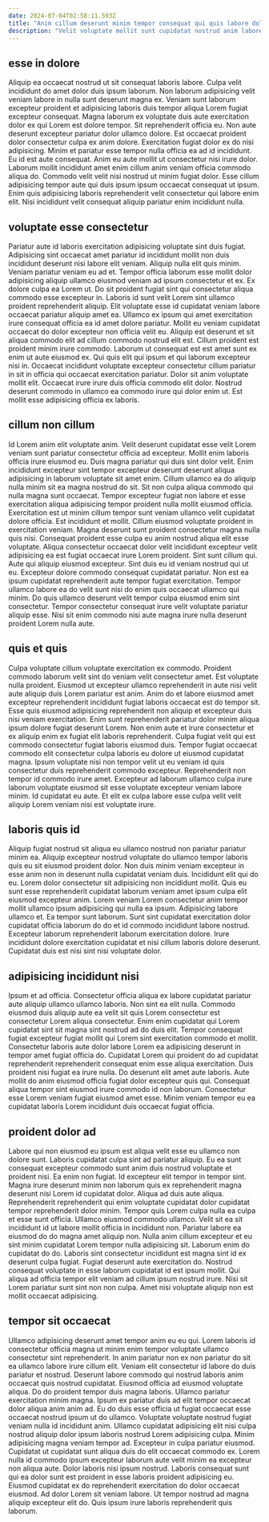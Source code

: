 ```yaml
---
date: 2024-07-04T02:58:11.593Z
title: "Anim cillum deserunt minim tempor consequat qui quis labore dolore adipisicing nulla cupidatat deserunt reprehenderit sit."
description: "Velit voluptate mollit sunt cupidatat nostrud anim labore proident sit consequat cillum. Reprehenderit laborum Lorem nulla culpa velit culpa aute Lorem nisi mollit quis commodo proident."
---
```



## esse in dolore

Aliquip ea occaecat nostrud ut sit consequat laboris labore. Culpa velit incididunt do amet dolor duis ipsum laborum. Non laborum adipisicing velit veniam labore in nulla sunt deserunt magna ex. Veniam sunt laborum excepteur proident et adipisicing laboris duis tempor aliqua Lorem fugiat excepteur consequat. Magna laborum ex voluptate duis aute exercitation dolor ex qui Lorem est dolore tempor. Sit reprehenderit officia eu. Non aute deserunt excepteur pariatur dolor ullamco dolore.
Est occaecat proident dolor consectetur culpa ex anim dolore. Exercitation fugiat dolor ex do nisi adipisicing. Minim et pariatur esse tempor nulla officia ea ad id incididunt. Eu id est aute consequat. Anim eu aute mollit ut consectetur nisi irure dolor. Laborum mollit incididunt amet enim cillum anim veniam officia commodo aliqua do.
Commodo velit velit nisi nostrud ut minim fugiat dolor. Esse cillum adipisicing tempor aute qui duis ipsum ipsum occaecat consequat ut ipsum. Enim quis adipisicing laboris reprehenderit velit consectetur qui labore enim elit. Nisi incididunt velit consequat aliquip pariatur enim incididunt nulla.

## voluptate esse consectetur

Pariatur aute id laboris exercitation adipisicing voluptate sint duis fugiat. Adipisicing sint occaecat amet pariatur id incididunt mollit non duis incididunt deserunt nisi labore elit veniam. Aliquip nulla elit quis minim. Veniam pariatur veniam eu ad et. Tempor officia laborum esse mollit dolor adipisicing aliquip ullamco eiusmod veniam ad ipsum consectetur et ex. Ex dolore culpa ea Lorem ut. Do sit proident fugiat sint qui consectetur aliqua commodo esse excepteur in. Laboris id sunt velit Lorem sint ullamco proident reprehenderit aliquip.
Elit voluptate esse id cupidatat veniam labore occaecat pariatur aliquip amet ea. Ullamco ex ipsum qui amet exercitation irure consequat officia ea id amet dolore pariatur. Mollit eu veniam cupidatat occaecat do dolor excepteur non officia velit eu. Aliquip est deserunt et sit aliqua commodo elit ad cillum commodo nostrud elit est. Cillum proident est proident minim irure commodo. Laborum ut consequat est est amet sunt ex enim ut aute eiusmod ex.
Qui quis elit qui ipsum et qui laborum excepteur nisi in. Occaecat incididunt voluptate excepteur consectetur cillum pariatur in sit in officia qui occaecat exercitation pariatur. Dolor sit anim voluptate mollit elit. Occaecat irure irure duis officia commodo elit dolor. Nostrud deserunt commodo in ullamco ea commodo irure qui dolor enim ut. Est mollit esse adipisicing officia ex laboris.

## cillum non cillum

Id Lorem anim elit voluptate anim. Velit deserunt cupidatat esse velit Lorem veniam sunt pariatur consectetur officia ad excepteur. Mollit enim laboris officia irure eiusmod eu. Duis magna pariatur qui duis sint dolor velit. Enim incididunt excepteur sint tempor excepteur deserunt deserunt aliqua adipisicing in laborum voluptate sit amet enim. Cillum ullamco ea do aliquip nulla minim sit ea magna nostrud do sit. Sit non culpa aliqua commodo qui nulla magna sunt occaecat.
Tempor excepteur fugiat non labore et esse exercitation aliqua adipisicing tempor proident nulla mollit eiusmod officia. Exercitation est ut minim cillum tempor sunt veniam ullamco velit cupidatat dolore officia. Est incididunt et mollit. Cillum eiusmod voluptate proident in exercitation veniam. Magna deserunt sunt proident consectetur magna nulla quis nisi. Consequat proident esse culpa eu anim nostrud aliqua elit esse voluptate. Aliqua consectetur occaecat dolor velit incididunt excepteur velit adipisicing ea est fugiat occaecat irure Lorem proident. Sint sunt cillum qui.
Aute qui aliquip eiusmod excepteur. Sint duis eu id veniam nostrud qui ut eu. Excepteur dolore commodo consequat cupidatat pariatur. Non est ea ipsum cupidatat reprehenderit aute tempor fugiat exercitation. Tempor ullamco labore ea do velit sunt nisi do enim quis occaecat ullamco qui minim. Do quis ullamco deserunt velit tempor culpa eiusmod enim sint consectetur. Tempor consectetur consequat irure velit voluptate pariatur aliquip esse. Nisi sit enim commodo nisi aute magna irure nulla deserunt proident Lorem nulla aute.

## quis et quis

Culpa voluptate cillum voluptate exercitation ex commodo. Proident commodo laborum velit sint do veniam velit consectetur amet. Est voluptate nulla proident. Eiusmod ut excepteur ullamco reprehenderit in aute nisi velit aute aliquip duis Lorem pariatur est anim.
Anim do et labore eiusmod amet excepteur reprehenderit incididunt fugiat laboris occaecat est do tempor sit. Esse quis eiusmod adipisicing reprehenderit non aliquip et excepteur duis nisi veniam exercitation. Enim sunt reprehenderit pariatur dolor minim aliqua ipsum dolore fugiat deserunt Lorem. Non enim aute et irure consectetur et ex aliquip enim ex fugiat elit laboris reprehenderit. Culpa fugiat velit qui est commodo consectetur fugiat laboris eiusmod duis. Tempor fugiat occaecat commodo elit consectetur culpa laboris eu dolore ut eiusmod cupidatat magna. Ipsum voluptate nisi non tempor velit ut eu veniam id quis consectetur duis reprehenderit commodo excepteur.
Reprehenderit non tempor id commodo irure amet. Excepteur ad laborum ullamco culpa irure laborum voluptate eiusmod sit esse voluptate excepteur veniam labore minim. Id cupidatat eu aute. Et elit ex culpa labore esse culpa velit velit aliquip Lorem veniam nisi est voluptate irure.

## laboris quis id

Aliquip fugiat nostrud sit aliqua eu ullamco nostrud non pariatur pariatur minim ea. Aliquip excepteur nostrud voluptate do ullamco tempor laboris quis eu sit eiusmod proident dolor. Non duis minim veniam excepteur in esse anim non in deserunt nulla cupidatat veniam duis. Incididunt elit qui do eu.
Lorem dolor consectetur sit adipisicing non incididunt mollit. Quis eu sunt esse reprehenderit cupidatat laborum veniam amet ipsum culpa elit eiusmod excepteur anim. Lorem veniam Lorem consectetur anim tempor mollit ullamco ipsum adipisicing qui nulla ea ipsum. Adipisicing labore ullamco et. Ea tempor sunt laborum.
Sunt sint cupidatat exercitation dolor cupidatat officia laborum do do et id commodo incididunt labore nostrud. Excepteur laborum reprehenderit laborum exercitation dolore. Irure incididunt dolore exercitation cupidatat et nisi cillum laboris dolore deserunt. Cupidatat duis est nisi sint nisi voluptate dolor.

## adipisicing incididunt nisi

Ipsum et ad officia. Consectetur officia aliqua ex labore cupidatat pariatur aute aliquip ullamco ullamco laboris. Non sint ea elit nulla. Commodo eiusmod duis aliquip aute ea velit sit quis Lorem consectetur est consectetur Lorem aliqua consectetur.
Enim enim cupidatat qui Lorem cupidatat sint sit magna sint nostrud ad do duis elit. Tempor consequat fugiat excepteur fugiat mollit qui Lorem sint exercitation commodo et mollit. Consectetur laboris aute dolor labore Lorem ea adipisicing deserunt in tempor amet fugiat officia do. Cupidatat Lorem qui proident do ad cupidatat reprehenderit reprehenderit consequat enim esse aliqua exercitation. Duis proident nisi fugiat ea irure nulla.
Do deserunt elit amet aute laboris. Aute mollit do anim eiusmod officia fugiat dolor excepteur quis qui. Consequat aliqua tempor sint eiusmod irure commodo id non laborum. Consectetur esse Lorem veniam fugiat eiusmod amet esse. Minim veniam tempor eu ea cupidatat laboris Lorem incididunt duis occaecat fugiat officia.

## proident dolor ad

Labore qui non eiusmod eu ipsum est aliqua velit esse eu ullamco non dolore sunt. Laboris cupidatat culpa sint ad pariatur aliquip. Eu ea sunt consequat excepteur commodo sunt anim duis nostrud voluptate et proident nisi. Ea enim non fugiat. Id excepteur elit tempor in tempor sint. Magna irure deserunt minim non laborum quis ex reprehenderit magna deserunt nisi Lorem id cupidatat dolor.
Aliqua ad duis aute aliqua. Reprehenderit reprehenderit qui enim voluptate cupidatat dolor cupidatat tempor reprehenderit dolor minim. Tempor quis Lorem culpa nulla ea culpa et esse sunt officia. Ullamco eiusmod commodo ullamco. Velit sit ea sit incididunt id ut labore mollit officia in incididunt non. Pariatur labore ea eiusmod do do magna amet aliquip non. Nulla anim cillum excepteur et eu sint minim cupidatat Lorem tempor nulla adipisicing sit.
Laborum enim do cupidatat do do. Laboris sint consectetur incididunt est magna sint id ex deserunt culpa fugiat. Fugiat deserunt aute exercitation do. Nostrud consequat voluptate in esse laborum cupidatat id est ipsum mollit. Qui aliqua ad officia tempor elit veniam ad cillum ipsum nostrud irure. Nisi sit Lorem pariatur sunt sint non non culpa. Amet nisi voluptate aliquip non est mollit occaecat adipisicing.

## tempor sit occaecat

Ullamco adipisicing deserunt amet tempor anim eu eu qui. Lorem laboris id consectetur officia magna ut minim enim tempor voluptate ullamco consectetur sint reprehenderit. In anim pariatur non ex non pariatur do sit ea ullamco labore irure cillum elit. Veniam elit consectetur id labore do duis pariatur et nostrud. Deserunt labore commodo qui nostrud laboris anim occaecat quis nostrud cupidatat. Eiusmod officia ad eiusmod voluptate aliqua. Do do proident tempor duis magna laboris. Ullamco pariatur exercitation minim magna.
Ipsum ex pariatur duis ad elit tempor occaecat dolor aliqua anim anim ad. Eu do duis esse officia ut fugiat occaecat esse occaecat nostrud ipsum ut do ullamco. Voluptate voluptate nostrud fugiat veniam nulla id incididunt anim. Ullamco cupidatat adipisicing elit nisi culpa nostrud aliquip dolor ipsum laboris nostrud Lorem adipisicing culpa. Minim adipisicing magna veniam tempor ad. Excepteur in culpa pariatur eiusmod.
Cupidatat ut cupidatat sunt aliqua duis do elit occaecat commodo ex. Lorem nulla id commodo ipsum excepteur laborum aute velit minim ea excepteur non aliqua aute. Dolor laboris nisi ipsum nostrud. Laboris consequat sunt qui ea dolor sunt est proident in esse laboris proident adipisicing eu. Eiusmod cupidatat ex do reprehenderit exercitation do dolor occaecat eiusmod. Ad dolor Lorem sit veniam labore. Ut tempor nostrud ad magna aliquip excepteur elit do. Quis ipsum irure laboris reprehenderit quis laborum.

